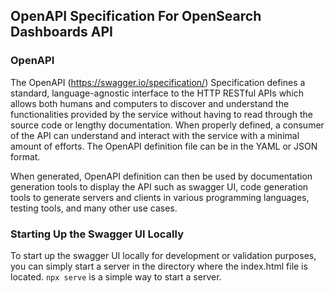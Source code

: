 ## OpenAPI Specification For OpenSearch Dashboards API

### OpenAPI
The OpenAPI (https://swagger.io/specification/) Specification defines a standard, language-agnostic interface to the HTTP RESTful APIs which allows both humans and computers to discover and understand the functionalities provided by the service without having to read through the source code or lengthy documentation. When properly defined, a consumer of the API can understand and interact with the service with a minimal amount of efforts. The OpenAPI definition file can be in the YAML or JSON format.

When generated, OpenAPI definition can then be used by documentation generation tools to display the API such as swagger UI, code generation tools to generate servers and clients in various programming languages, testing tools, and many other use cases.

### Starting Up the Swagger UI Locally
To start up the swagger UI locally for development or validation purposes, you can simply start a server in the directory where the index.html file is located. `npx serve` is a simple way to start a server. 